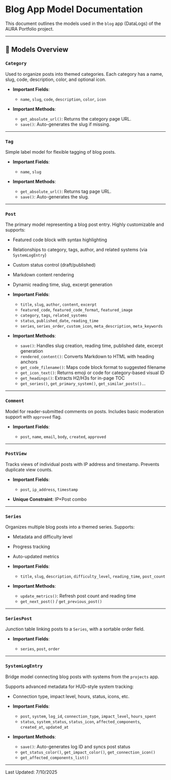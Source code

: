 # Blog App Model Documentation

This document outlines the models used in the `blog` app (DataLogs) of the AURA Portfolio project.

---

## 📁 Models Overview

### `Category`

Used to organize posts into themed categories. Each category has a name, slug, code, description, color, and optional icon.

* **Important Fields**:

  * `name`, `slug`, `code`, `description`, `color`, `icon`

* **Important Methods**:

  * `get_absolute_url()`: Returns the category page URL.
  * `save()`: Auto-generates the slug if missing.

---

### `Tag`

Simple label model for flexible tagging of blog posts.

* **Important Fields**:

  * `name`, `slug`

* **Important Methods**:

  * `get_absolute_url()`: Returns tag page URL.
  * `save()`: Auto-generates the slug.

---

### `Post`

The primary model representing a blog post entry. Highly customizable and supports:

* Featured code block with syntax highlighting

* Relationships to category, tags, author, and related systems (via `SystemLogEntry`)

* Custom status control (draft/published)

* Markdown content rendering

* Dynamic reading time, slug, excerpt generation

* **Important Fields**:

  * `title`, `slug`, `author`, `content`, `excerpt`
  * `featured_code`, `featured_code_format`, `featured_image`
  * `category`, `tags`, `related_systems`
  * `status`, `published_date`, `reading_time`
  * `series`, `series_order`, `custom_icon`, `meta_description`, `meta_keywords`

* **Important Methods**:

  * `save()`: Handles slug creation, reading time, published date, excerpt generation
  * `rendered_content()`: Converts Markdown to HTML with heading anchors
  * `get_code_filename()`: Maps code block format to suggested filename
  * `get_icon_text()`: Returns emoji or code for category-based visual ID
  * `get_headings()`: Extracts H2/H3s for in-page TOC
  * `get_series()`, `get_primary_system()`, `get_similar_posts()`...

---

### `Comment`

Model for reader-submitted comments on posts. Includes basic moderation support with `approved` flag.

* **Important Fields**:

  * `post`, `name`, `email`, `body`, `created`, `approved`

---

### `PostView`

Tracks views of individual posts with IP address and timestamp. Prevents duplicate view counts.

* **Important Fields**:

  * `post`, `ip_address`, `timestamp`

* **Unique Constraint**: IP+Post combo

---

### `Series`

Organizes multiple blog posts into a themed series. Supports:

* Metadata and difficulty level

* Progress tracking

* Auto-updated metrics

* **Important Fields**:

  * `title`, `slug`, `description`, `difficulty_level`, `reading_time`, `post_count`

* **Important Methods**:

  * `update_metrics()`: Refresh post count and reading time
  * `get_next_post()` / `get_previous_post()`

---

### `SeriesPost`

Junction table linking posts to a `Series`, with a sortable order field.

* **Important Fields**:

  * `series`, `post`, `order`

---

### `SystemLogEntry`

Bridge model connecting blog posts with systems from the `projects` app.

Supports advanced metadata for HUD-style system tracking:

* Connection type, impact level, hours, status, icons, etc.

* **Important Fields**:

  * `post`, `system`, `log_id`, `connection_type`, `impact_level`, `hours_spent`
  * `status`, `system_status`, `status_icon`, `affected_components`, `created_at`, `updated_at`

* **Important Methods**:

  * `save()`: Auto-generates log ID and syncs post status
  * `get_status_color()`, `get_impact_color()`, `get_connection_icon()`
  * `get_affected_components_list()`

---

Last Updated: 7/10/2025